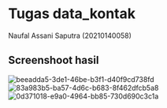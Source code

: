 # Tugas data_kontak

Naufal Assani Saputra (20210140058)


## Screenshoot hasil

![beeadda5-3de1-46be-b3f1-d40f9cd738fd](https://github.com/bahtera1/datakontak_058/assets/67119529/326567fc-1317-48df-b3b0-c499285ac399)
![83a983b5-ba57-4d6c-b683-8f462dfcb5a8](https://github.com/bahtera1/datakontak_058/assets/67119529/9d3795fe-3f32-499b-b46a-1373b6f4cdd2)
![0d371018-e9a0-4964-bb85-730d690c3c1a](https://github.com/bahtera1/datakontak_058/assets/67119529/0000caae-07ea-455f-aecf-153fbb7be19b)
